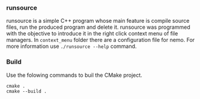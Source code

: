 ### runsource ###

runsource is a simple C++ program whose main feature is compile source files, run the produced
program and delete it. runsource was programmed with the objective to introduce it in the right 
click context menu of file managers. In `context_menu` folder there are a configuration file for
nemo. For more information use `./runsource --help` command.

### Build ###

Use the folowing commands to buil the CMake project.

    cmake .
    cmake --build .
